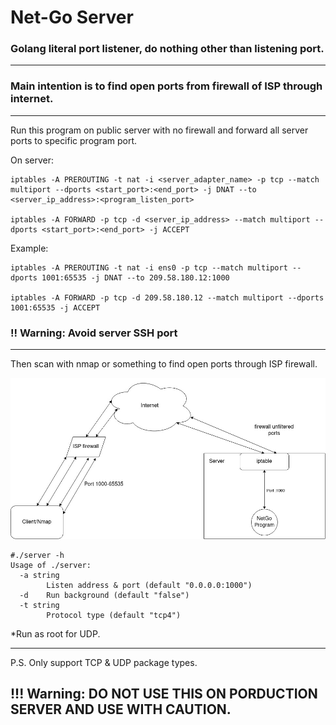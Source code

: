 # Net-Go Server

### Golang literal port listener, do nothing other than listening port.
<hr>

### Main intention is to find open ports from firewall of ISP through internet.
<hr>

Run this program on public server with no firewall and forward all server ports to specific program port.

On server: 

```
iptables -A PREROUTING -t nat -i <server_adapter_name> -p tcp --match multiport --dports <start_port>:<end_port> -j DNAT --to <server_ip_address>:<program_listen_port>

iptables -A FORWARD -p tcp -d <server_ip_address> --match multiport --dports <start_port>:<end_port> -j ACCEPT
```

Example:

```
iptables -A PREROUTING -t nat -i ens0 -p tcp --match multiport --dports 1001:65535 -j DNAT --to 209.58.180.12:1000

iptables -A FORWARD -p tcp -d 209.58.180.12 --match multiport --dports 1001:65535 -j ACCEPT
```

### !! Warning: Avoid server SSH port

<hr>

Then scan with nmap or something to find open ports through ISP firewall. 


![Diagram](./Diagram.jpg)

```
#./server -h
Usage of ./server:
  -a string
        Listen address & port (default "0.0.0.0:1000")
  -d    Run background (default "false")
  -t string
        Protocol type (default "tcp4")
```
*Run as root for UDP.

<hr>
P.S. Only support TCP & UDP package types. 

## !!! Warning: DO NOT USE THIS ON PORDUCTION SERVER AND USE WITH CAUTION.